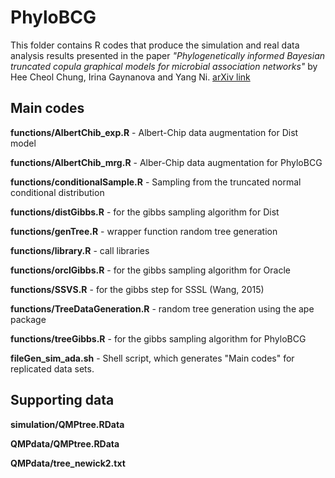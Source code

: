 # PhyloBCG

This folder contains R codes that produce the simulation and real data analysis results presented in the paper *"Phylogenetically informed Bayesian truncated copula graphical models for microbial association networks"* by Hee Cheol Chung, Irina Gaynanova and Yang Ni. [arXiv link](https://arxiv.org/pdf/2105.05082.pdf)

## Main codes

**functions/AlbertChib_exp.R** - Albert-Chip data augmentation for Dist model

**functions/AlbertChib_mrg.R** - Alber-Chip data augmentation for PhyloBCG

**functions/conditionalSample.R** - Sampling from the truncated normal conditional distribution

**functions/distGibbs.R** - for the gibbs sampling algorithm for Dist

**functions/genTree.R** - wrapper function random tree generation

**functions/library.R** - call libraries

**functions/orclGibbs.R** - for the gibbs sampling algorithm for Oracle

**functions/SSVS.R** - for the gibbs step for SSSL (Wang, 2015)

**functions/TreeDataGeneration.R** - random tree generation using the ape package

**functions/treeGibbs.R** - for the gibbs sampling algorithm for PhyloBCG

**fileGen_sim_ada.sh** - Shell script, which generates "Main codes" for replicated data sets.


## Supporting data

**simulation/QMPtree.RData**

**QMPdata/QMPtree.RData**

**QMPdata/tree_newick2.txt**




